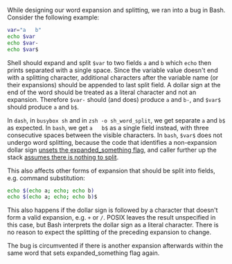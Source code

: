 While designing our word expansion and splitting, we ran into a bug in Bash.
Consider the following example:
```sh
var="a   b"
echo $var
echo $var-
echo $var$
```

Shell should expand and split `$var` to two fields `a` and `b` which `echo` then prints separated with a single space.
Since the variable value doesn't end with a splitting character, additional characters after the variable name (or their expansions) should be appended to last split field.
A dollar sign at the end of the word should be treated as a literal character and not an expansion.
Therefore `$var-` should (and does) produce `a` and `b-`, and `$var$` should produce `a` and `b$`.

In `dash`, in `busybox sh` and in `zsh -o sh_word_split`, we get separate `a` and `b$` as expected.
In `bash`, we get `a   b$` as a single field instead, with three consecutive spaces between the visible characters.
In `bash`, `$var$` does not undergo word splitting, because the code that identifies a non-expansion dollar sign [unsets the expanded_something flag](https://github.com/bminor/bash/blob/6794b5478f660256a1023712b5fc169196ed0a22/subst.c#L10676-10686), and caller further up the stack [assumes there is nothing to split](https://github.com/bminor/bash/blob/6794b5478f660256a1023712b5fc169196ed0a22/subst.c#L12842-L12855).

This also affects other forms of expansion that should be split into fields, e.g. command substitution:
```sh
echo $(echo a; echo; echo b)
echo $(echo a; echo; echo b)$
```

This also happens if the dollar sign is followed by a character that doesn't form a valid expansion, e.g. `+` or `/`.
POSIX leaves the result unspecified in this case, but Bash interprets the dollar sign as a literal character.
There is no reason to expect the splitting of the preceding expansion to change.

The bug is circumvented if there is another expansion afterwards within the same word that sets expanded_something flag again.
